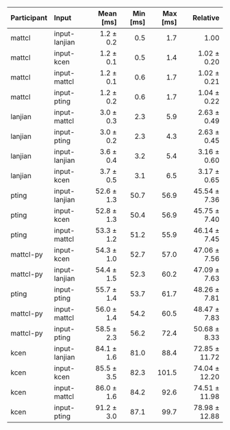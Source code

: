 | Participant | Input | Mean [ms] | Min [ms] | Max [ms] | Relative |
|:---|:---|---:|---:|---:|---:|
| mattcl | input-lanjian | 1.2 ± 0.2 | 0.5 | 1.7 | 1.00 |
| mattcl | input-kcen | 1.2 ± 0.1 | 0.5 | 1.4 | 1.02 ± 0.20 |
| mattcl | input-mattcl | 1.2 ± 0.1 | 0.6 | 1.7 | 1.02 ± 0.21 |
| mattcl | input-pting | 1.2 ± 0.2 | 0.6 | 1.7 | 1.04 ± 0.22 |
| lanjian | input-mattcl | 3.0 ± 0.3 | 2.3 | 5.9 | 2.63 ± 0.49 |
| lanjian | input-pting | 3.0 ± 0.2 | 2.3 | 4.3 | 2.63 ± 0.45 |
| lanjian | input-lanjian | 3.6 ± 0.4 | 3.2 | 5.4 | 3.16 ± 0.60 |
| lanjian | input-kcen | 3.7 ± 0.5 | 3.1 | 6.5 | 3.17 ± 0.65 |
| pting | input-lanjian | 52.6 ± 1.3 | 50.7 | 56.9 | 45.54 ± 7.36 |
| pting | input-kcen | 52.8 ± 1.3 | 50.4 | 56.9 | 45.75 ± 7.40 |
| pting | input-mattcl | 53.3 ± 1.2 | 51.2 | 55.9 | 46.14 ± 7.45 |
| mattcl-py | input-kcen | 54.3 ± 1.0 | 52.7 | 57.0 | 47.06 ± 7.56 |
| mattcl-py | input-lanjian | 54.4 ± 1.5 | 52.3 | 60.2 | 47.09 ± 7.63 |
| pting | input-pting | 55.7 ± 1.4 | 53.7 | 61.7 | 48.26 ± 7.81 |
| mattcl-py | input-mattcl | 56.0 ± 1.4 | 54.2 | 60.5 | 48.47 ± 7.83 |
| mattcl-py | input-pting | 58.5 ± 2.3 | 56.2 | 72.4 | 50.68 ± 8.33 |
| kcen | input-lanjian | 84.1 ± 1.6 | 81.0 | 88.4 | 72.85 ± 11.72 |
| kcen | input-kcen | 85.5 ± 3.5 | 82.3 | 101.5 | 74.04 ± 12.20 |
| kcen | input-mattcl | 86.0 ± 1.6 | 84.2 | 92.6 | 74.51 ± 11.98 |
| kcen | input-pting | 91.2 ± 3.0 | 87.1 | 99.7 | 78.98 ± 12.88 |
